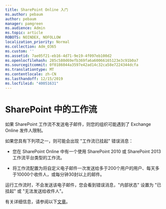 ```yaml
---
title: SharePoint Online 入门
ms.author: pebaum
author: pebaum
manager: pamgreen
ms.audience: Admin
ms.topic: article
ROBOTS: NOINDEX, NOFOLLOW
localization_priority: Normal
ms.collection: Adm_O365
ms.custom: ''
ms.assetid: 7ae05f21-eb16-4d71-9e19-4f097eb100d2
ms.openlocfilehash: 285c580d69efb369fa6a60066165123e3c91b0a7
ms.sourcegitcommit: 0f0186044a3597e42ad14c32ca58e7224344dcfa
ms.translationtype: MT
ms.contentlocale: zh-CN
ms.lasthandoff: 12/15/2019
ms.locfileid: "40051631"
---
```

# <a name="workflows-in-sharepoint"></a>SharePoint 中的工作流

如果 SharePoint 工作流不发送电子邮件，则您的组织可能遇到了 Exchange Online 发件人限制。

如果您具有下列项之一，则可能会出现 "工作流已挂起" 错误消息：

- 您在 SharePoint Online 中有一个使用 SharePoint 2010 或 SharePoint 2013 工作流平台类型的工作流。

- 将工作流配置为将自定义电子邮件一次发送给多于200个用户的用户、每天多于10000个收件人，或每分钟30封以上的邮件。

运行工作流时，不会发送该电子邮件，您会看到错误消息，"内部状态" 设置为 "已挂起" 或 "无法发送给收件人"。

有关详细信息，请参阅以下[文章](https://docs.microsoft.com/sharepoint/support/workflows/configured-workflow-fails-running)。

